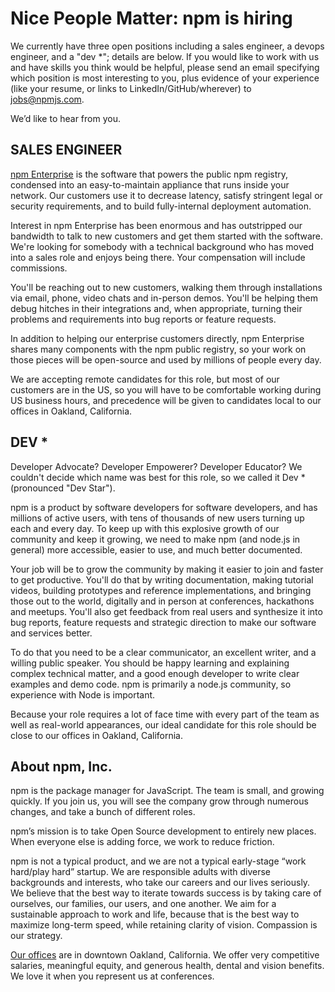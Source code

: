 # Nice People Matter: npm is hiring

We currently have three open positions including a sales engineer, a devops engineer, and a "dev *"; details are below. If you would like to work with us and have skills you think would be helpful, please send an email specifying which position is most interesting to you, plus evidence of your experience (like your resume, or links to LinkedIn/GitHub/wherever) to jobs@npmjs.com.

We’d like to hear from you.

## SALES ENGINEER

[npm Enterprise](https://www.npmjs.org/enterprise) is the software that powers the public npm registry, condensed into an easy-to-maintain appliance that runs inside your network. Our customers use it to decrease latency, satisfy stringent legal or security requirements, and to build fully-internal deployment automation.

Interest in npm Enterprise has been enormous and has outstripped our bandwidth to talk to new customers and get them started with the software. We're looking for somebody with a technical background who has moved into a sales role and enjoys being there. Your compensation will include commissions.

You'll be reaching out to new customers, walking them through installations via email, phone, video chats and in-person demos. You'll be helping them debug hitches in their integrations and, when appropriate, turning their problems and requirements into bug reports or feature requests.

In addition to helping our enterprise customers directly, npm Enterprise shares many components with the npm public registry, so your work on those pieces will be open-source and used by millions of people every day.

We are accepting remote candidates for this role, but most of our customers are in the US, so you will have to be comfortable working during US business hours, and precedence will be given to candidates local to our offices in Oakland, California.

## DEV *

Developer Advocate? Developer Empowerer? Developer Educator? We couldn't decide which name was best for this role, so we called it Dev * (pronounced "Dev Star").

npm is a product by software developers for software developers, and has millions of active users, with tens of thousands of new users turning up each and every day. To keep up with this explosive growth of our community and keep it growing, we need to make npm (and node.js in general) more accessible, easier to use, and much better documented.

Your job will be to grow the community by making it easier to join and faster to get productive. You'll do that by writing documentation, making tutorial videos, building prototypes and reference implementations, and bringing those out to the world, digitally and in person at conferences, hackathons and meetups. You'll also get feedback from real users and synthesize it into bug reports, feature requests and strategic direction to make our software and services better.

To do that you need to be a clear communicator, an excellent writer, and a willing public speaker. You should be happy learning and explaining complex technical matter, and a good enough developer to write clear examples and demo code. npm is primarily a node.js community, so experience with Node is important.

Because your role requires a lot of face time with every part of the team as well as real-world appearances, our ideal candidate for this role should be close to our offices in Oakland, California.

## About npm, Inc.

npm is the package manager for JavaScript. The team is small, and growing quickly. If you join us, you will see the company grow through numerous changes, and take a bunch of different roles.

npm’s mission is to take Open Source development to entirely new places. When everyone else is adding force, we work to reduce friction.

npm is not a typical product, and we are not a typical early-stage “work hard/play hard” startup. We are responsible adults with diverse backgrounds and interests, who take our careers and our lives seriously. We believe that the best way to iterate towards success is by taking care of ourselves, our families, our users, and one another. We aim for a sustainable approach to work and life, because that is the best way to maximize long-term speed, while retaining clarity of vision. Compassion is our strategy.

[Our offices](https://www.google.com/maps/place/200+Frank+H+Ogawa+Plaza/@37.805544,-122.2720659,17z/data=!3m1!4b1!4m2!3m1!1s0x808f80b1a2db786f:0x4685356d4acb43ef) are in downtown Oakland, California. We offer very competitive salaries, meaningful equity, and generous health, dental and vision benefits. We love it when you represent us at conferences.

